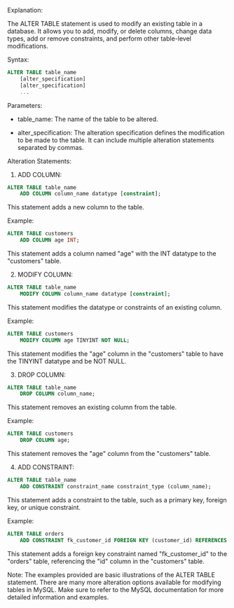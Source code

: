 Explanation:

The ALTER TABLE statement is used to modify an existing table in a database. It allows you to add, modify, or delete columns, change data types, add or remove constraints, and perform other table-level modifications.

Syntax:

```sql
ALTER TABLE table_name
    [alter_specification]
    [alter_specification]
    ...
```

Parameters:
- table_name: The name of the table to be altered.

- alter_specification: The alteration specification defines the modification to be made to the table. It can include multiple alteration statements separated by commas.

Alteration Statements:
1. ADD COLUMN:

```sql
ALTER TABLE table_name
    ADD COLUMN column_name datatype [constraint];
```

This statement adds a new column to the table.

Example:

```sql
ALTER TABLE customers
    ADD COLUMN age INT;
```

This statement adds a column named "age" with the INT datatype to the "customers" table.

2. MODIFY COLUMN:

```sql
ALTER TABLE table_name
    MODIFY COLUMN column_name datatype [constraint];
```

This statement modifies the datatype or constraints of an existing column.

Example:

```sql
ALTER TABLE customers
    MODIFY COLUMN age TINYINT NOT NULL;
```

This statement modifies the "age" column in the "customers" table to have the TINYINT datatype and be NOT NULL.

3. DROP COLUMN:

```sql
ALTER TABLE table_name
    DROP COLUMN column_name;
```

This statement removes an existing column from the table.

Example:

```sql
ALTER TABLE customers
    DROP COLUMN age;
```

This statement removes the "age" column from the "customers" table.

4. ADD CONSTRAINT:

```sql
ALTER TABLE table_name
    ADD CONSTRAINT constraint_name constraint_type (column_name);
```

This statement adds a constraint to the table, such as a primary key, foreign key, or unique constraint.

Example:

```sql
ALTER TABLE orders
    ADD CONSTRAINT fk_customer_id FOREIGN KEY (customer_id) REFERENCES customers(id);
```

This statement adds a foreign key constraint named "fk_customer_id" to the "orders" table, referencing the "id" column in the "customers" table.

Note: The examples provided are basic illustrations of the ALTER TABLE statement. There are many more alteration options available for modifying tables in MySQL. Make sure to refer to the MySQL documentation for more detailed information and examples.
